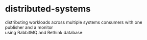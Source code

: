 # distributed-systems
distributing workloads across multiple systems consumers with one publisher and a monitor\
using RabbitMQ and Rethink database
